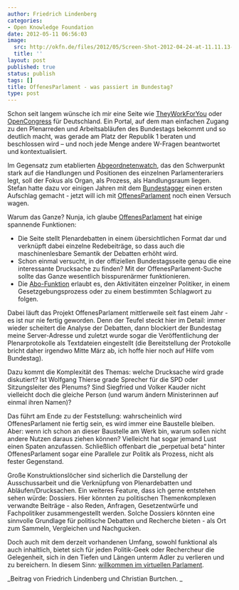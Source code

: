 ```yaml
---
author: Friedrich Lindenberg
categories:
- Open Knowledge Foundation
date: 2012-05-11 06:56:03
image:
  src: http://okfn.de/files/2012/05/Screen-Shot-2012-04-24-at-11.11.13-PM-300x182.png
  title: ''
layout: post
published: true
status: publish
tags: []
title: OffenesParlament - was passiert im Bundestag?
type: post
---
```


Schon seit langem wünsche ich mir eine Seite wie [TheyWorkForYou](http://theyworkforyou.com) oder [OpenCongress](http://opencongress.org) für Deutschland. Ein Portal, auf dem man einfachen Zugang zu den Plenarreden und Arbeitsabläufen des Bundestags bekommt und so deutlich macht, was gerade am Platz der Republik 1 beraten und beschlossen wird – und noch jede Menge andere W-Fragen beantwortet und kontextualisiert.

Im Gegensatz zum etablierten [Abgeordnetenwatch](http://abgeordnetenwatch.de), das den Schwerpunkt stark auf die Handlungen und Positionen des einzelnen Parlamenterariers legt, soll der Fokus als Organ, als Prozess, als Handlungsraum liegen. Stefan hatte dazu vor einigen Jahren mit dem [Bundestagger](http://bundestagger.de) einen ersten Aufschlag gemacht - jetzt will ich mit [OffenesParlament](http://offenesparlament.de) noch einen Versuch wagen.

Warum das Ganze? Nunja, ich glaube [OffenesParlament](http://offenesparlament.de) hat einige spannende Funktionen:

* Die Seite stellt Plenardebatten in einem übersichtlichen Format dar und verknüpft dabei einzelne Redebeiträge, so dass auch die maschinenlesbare Semantik der Debatten erhöht wird.  
* Schon einmal versucht, in der offiziellen Bundestagsseite genau die eine interessante Drucksache zu finden? Mit der OffenesParlament-Suche sollte das Ganze wesentlich bisspurenärmer funktionieren.  
* Die [Abo-Funktion](http://offenesparlament.de/abo) erlaubt es, den Aktivitäten einzelner Politiker, in einem Gesetzgebungsprozess oder zu einem bestimmten Schlagwort zu folgen.

Dabei läuft das Projekt OffenesParlament mittlerweile seit fast einem Jahr - es ist nur nie fertig geworden. Denn der Teufel steckt hier im Detail: immer wieder scheitert die Analyse der Debatten, dann blockiert der Bundestag meine Server-Adresse und zuletzt wurde sogar die Veröffentlichung der Plenarprotokolle als Textdateien eingestellt (die Bereitstellung der Protokolle bricht daher irgendwo Mitte März ab, ich hoffe hier noch auf Hilfe vom Bundestag).

Dazu kommt die Komplexität des Themas: welche Drucksache wird grade diskutiert? Ist Wolfgang Thierse grade Sprecher für die SPD oder Sitzungsleiter des Plenums? Sind Siegfried und Volker Kauder nicht vielleicht doch die gleiche Person (und warum ändern Ministerinnen auf einmal ihren Namen)?

Das führt am Ende zu der Feststellung: wahrscheinlich wird OffenesParlament nie fertig sein, es wird immer eine Baustelle bleiben. Aber: wenn ich schon an dieser Baustelle am Werk bin, warum sollen nicht andere Nutzen daraus ziehen können? Vielleicht hat sogar jemand Lust einen Spaten anzufassen. Schließlich offenbart die „perpetual beta“ hinter OffenesParlament sogar eine Parallele zur Politik als Prozess, nicht als fester Gegenstand.

Große Konstruktionslöcher sind sicherlich die Darstellung der Ausschussarbeit und die Verknüpfung von Plenardebatten und Abläufen/Drucksachen. Ein weiteres Feature, dass ich gerne entstehen sehen würde: Dossiers. Hier könnten zu politischen Themenkomplexen verwandte Beiträge - also Reden, Anfragen, Gesetzentwürfe und Fachpolitiker zusammengestellt werden. Solche Dossiers könnten eine sinnvolle Grundlage für politische Debatten und Recherche bieten - als Ort zum Sammeln, Vergleichen und Nachgucken.

Doch auch mit dem derzeit vorhandenen Umfang, sowohl funktional als auch inhaltlich, bietet sich für jeden Politik-Geek oder Rechercheur die Gelegenheit, sich in den Tiefen und Längen unterm Adler zu verlieren und zu bereichern. In diesem Sinn: [willkommen im virtuellen Parlament](http://offenesparlament.de).

_Beitrag von Friedrich Lindenberg und Christian Burtchen. _